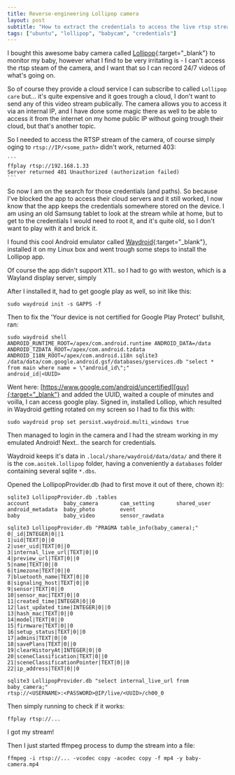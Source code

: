 ```yaml
---
title: Reverse-engineering Lollipop camera
layout: post
subtitle: "How to extract the credentials to access the live rtsp stream"
tags: ["ubuntu", "lollipop", "babycam", "credentials"]
---
```


I bought this awesome baby camera called [Lollipop][lpc]{:target="_blank"} to monitor my baby, however what I find to be very irritating is - I can't access the rtsp steam of the camera, and I want that so I can record 24/7 videos of what's going on.

So of course they provide a cloud service I can subscribe to called `Lollipop care` but... it's quite expensive and it goes trough a cloud, I don't want to send any of this video stream publically. The camera allows you to access it via an internal IP, and I have done some magic there as well to be able to access it from the internet on my home public IP without going trough their cloud, but that's another topic.

So I needed to access the RTSP stream of the camera, of course simply oging to `rtsp://IP/<some_path>` didn't work, returned 403:

	```
	ffplay rtsp://192.168.1.33
	Server returned 401 Unauthorized (authorization failed)
	```

So now I am on the search for those credentials (and paths). So because I've blocked the app to access their cloud servers and it still worked, I now know that the app keeps the credentials somewhere stored on the device. I am using an old Samsung tablet to look at the stream while at home, but to get to the credentials I would need to root it, and it's quite old, so I don't want to play with it and brick it.

I found this cool Android emulator called [Waydroid][wd]{:target="_blank"}, installed it on my Linux box and went trough some steps to install the Lollipop app.

Of course the app didn't support X11.. so I had to go with weston, which is a Wayland display server, simply 

After I installed it, had to get google play as well, so init like this:
```
sudo waydroid init -s GAPPS -f
```

Then to fix the 'Your device is not certified for Google Play Protect' bullshit, ran:

```
sudo waydroid shell
ANDROID_RUNTIME_ROOT=/apex/com.android.runtime ANDROID_DATA=/data ANDROID_TZDATA_ROOT=/apex/com.android.tzdata ANDROID_I18N_ROOT=/apex/com.android.i18n sqlite3 /data/data/com.google.android.gsf/databases/gservices.db "select * from main where name = \"android_id\";"
android_id|<UUID>
```

Went here: [https://www.google.com/android/uncertified][guv]{:target="_blank"} and added the UUID, waited a couple of minutes and voilla, I can access google play. Signed in, installed Lolliop, which resulted in Waydroid getting rotated on my screen so I had to fix this with:

```
sudo waydroid prop set persist.waydroid.multi_windows true
```

Then managed to login in the camera and I had the stream working in my emulated Android! Next.. the search for credentials.

Waydroid keeps it's data in `.local/share/waydroid/data/data/` and there it is the `com.aoitek.lollipop` folder, having a conveniently a `databases` folder containing several sqlite `*.dbs`.

Opened the LollipopProvider.db (had to first move it out of there, chown it):

```
sqlite3 LollipopProvider.db .tables
account           baby_camera       cam_setting       shared_user     
android_metadata  baby_photo        event           
baby              baby_video        sensor_rawdata 

sqlite3 LollipopProvider.db "PRAGMA table_info(baby_camera);"
0|_id|INTEGER|0||1
1|uid|TEXT|0||0
2|user_uid|TEXT|0||0
3|internal_live_url|TEXT|0||0
4|preview_url|TEXT|0||0
5|name|TEXT|0||0
6|timezone|TEXT|0||0
7|bluetooth_name|TEXT|0||0
8|signaling_host|TEXT|0||0
9|sensor|TEXT|0||0
10|sensor_mac|TEXT|0||0
11|created_time|INTEGER|0||0
12|last_updated_time|INTEGER|0||0
13|hash_mac|TEXT|0||0
14|model|TEXT|0||0
15|firmware|TEXT|0||0
16|setup_status|TEXT|0||0
17|admins|TEXT|0||0
18|savePlans|TEXT|0||0
19|clearHistoryAt|INTEGER|0||0
20|sceneClassification|TEXT|0||0
21|sceneClassificationPointer|TEXT|0||0
22|ip_address|TEXT|0||0

sqlite3 LollipopProvider.db "select internal_live_url from baby_camera;"
rtsp://<USERNAME>:<PASSWORD>@IP/live/<UUID>/ch00_0
```

Then simply running to check if it works:

```
ffplay rtsp://...
```
I got my stream!

Then I just started ffmpeg process to dump the stream into a file:

```
ffmpeg -i rtsp://... -vcodec copy -acodec copy -f mp4 -y baby-camera.mp4
```

[lpc]: https://www.lollipop.camera/
[wd]: https://waydro.id/
[guv]: https://www.google.com/android/uncertified